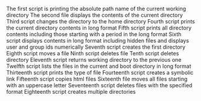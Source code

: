 The first script is printing the absolute path name of the current working directory
The second file displays the contents of the current directory
Third script changes the directory to the home directory
Fourth script prints the current directory contents in long format
Fifth script prints all directory contents including those starting with a period in the long format
Sixth script displays contents in long format including hidden files and displays user and group ids numerically
Seventh script creates the first directory
Eighth script moves a file
Ninth script deletes file
Tenth script deletes directory
Eleventh script returns working directory to the previous one
Twelfth script lists the files in the current and boot directory in long format
Thirteenth script prints the type of file
Fourteenth script creates a symbolic link
Fifteenth script copies html files
Sixteenth file moves all files starting with an uppercase letter
Seventeenth script deletes files with the specified format
Eighteenth script creates multiple directories
